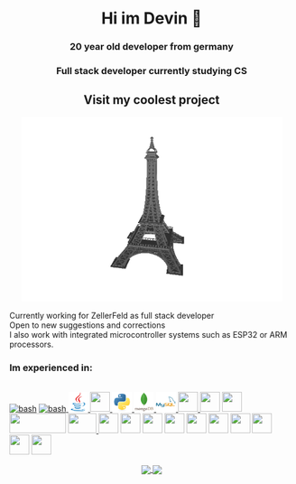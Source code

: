 <h1 align="center">Hi im Devin 👋</h1>
<h3 align="center">20 year old developer from germany</h3>
<h3 align="center">Full stack developer currently studying CS</h3>


<h2 align="center">Visit my coolest project</h2>
<p align="center">
      <a href="https://github.com/StaticFX/STL-To-GIF" target="_blank">
            <img
                  src="https://github.com/StaticFX/3DModels-To-GIF/raw/master/examples/example-eiffel-tower.gif?raw=true"
                  width="463"
                  height="326"
            />      
      </a>
</p>


Currently working for ZellerFeld as full stack developer
<br />
Open to new suggestions and corrections
<br />
I also work with integrated microcontroller systems such as ESP32 or ARM processors.
<br />
<h3>Im experienced in:</h3>
<br />
<a href="https://www.jetbrains.com/idea/" target="_blank"><img src="https://resources.jetbrains.com/storage/products/company/brand/logos/IntelliJ_IDEA_icon.svg" alt="bash" width="35" height="35" /></a>
<a href="https://developer.android.com/studio/" target="_blank"> <img src="https://img.icons8.com/color/48/000000/android-studio--v3.png" alt="bash" width="35" height="35"/> </a>

<a href="https://www.java.com" target="_blank">
      <img
        src="https://raw.githubusercontent.com/devicons/devicon/master/icons/java/java-original.svg"
        width="35"
        height="35"
      />
    </a>
    <a href="https://kotlinlang.org" target="_blank">
      <img
        src="https://www.vectorlogo.zone/logos/kotlinlang/kotlinlang-icon.svg"
        width="35"
        height="35"
      />
    </a>
    <a href="https://www.python.org" target="_blank">
      <img
        src="https://raw.githubusercontent.com/devicons/devicon/master/icons/python/python-original.svg"
        width="35"
        height="35"
      />
    </a>
    <a href="https://www.mongodb.com/" target="_blank">
      <img
        src="https://raw.githubusercontent.com/devicons/devicon/master/icons/mongodb/mongodb-original-wordmark.svg"
        width="35"
        height="35"
      />
    </a>
    <a href="https://www.mysql.com/" target="_blank">
      <img
src="https://raw.githubusercontent.com/devicons/devicon/master/icons/mysql/mysql-original-wordmark.svg"
        width="35"
        height="35"
      />
    </a>
    <a href="https://git-scm.com/" target="_blank">
      <img
        src="https://www.vectorlogo.zone/logos/git-scm/git-scm-icon.svg"
        width="35"
        height="35"
      />
    </a>
    </a>
    <a href="https://code.visualstudio.com/" target="_blank">
      <img
        src="https://upload.wikimedia.org/wikipedia/commons/9/9a/Visual_Studio_Code_1.35_icon.svg"
        width="35"
        height="35"
    /></a>
    <a href="https://platformio.org/" target="_blank">
      <img src="https://cdn.platformio.org/images/platformio-logo.17fdc3bc.png" width="35" height="35"
    /></a>
    <a href="https://maven.apache.org/" target="_blank">
      <img src="https://maven.apache.org/images/maven-logo-black-on-white.png" width="100" height="35"
    /></a>
    <a href="https://gradle.org/" target="_blank">
      <img src="https://imgs.search.brave.com/xJWzb2kAcqjj4Gsdq1YLIpbsWntH35Ei1LVZMOBQOsg/rs:fit:924:638:1/g:ce/aHR0cHM6Ly9kd2ds/b2dvLmNvbS93cC1j/b250ZW50L3VwbG9h/ZHMvMjAxNy8xMi9H/cmFkbGVfbG9nb18w/MS5wbmc" width="50" height="35"
    />
  <a href="https://de.wikipedia.org/wiki/JavaScript" target="_blank">
      <img src="https://upload.wikimedia.org/wikipedia/commons/6/6a/JavaScript-logo.png" width="35" height="35"
    /></a>
  <a href="https://www.docker.com/" target="_blank">
      <img src="https://brandslogos.com/wp-content/uploads/images/large/docker-logo.png" width="35" height="35"
    /></a>
  <a href="https://www.jetbrains.com/de-de/phpstorm/" target="_blank">
      <img src="https://upload.wikimedia.org/wikipedia/commons/thumb/c/c9/PhpStorm_Icon.svg/1024px-PhpStorm_Icon.svg.png" width="35" height="35"
    /></a>
  <a href="https://www.php.net/" target="_blank">
      <img src="https://cdn.freebiesupply.com/logos/large/2x/php-logo-png-transparent.png" width="35" height="35"
    /></a>
  <a href="https://laravel.com/" target="_blank">
      <img src="https://upload.wikimedia.org/wikipedia/commons/thumb/9/9a/Laravel.svg/1969px-Laravel.svg.png" width="35" height="35"
    /></a>
  <a href="https://www.nginx.com/" target="_blank">
      <img src="https://www.svgrepo.com/show/373924/nginx.svg" width="35" height="35"
    /></a>
  <a href="https://vuejs.org/" target="_blank">
      <img src="https://upload.wikimedia.org/wikipedia/commons/thumb/9/95/Vue.js_Logo_2.svg/555px-Vue.js_Logo_2.svg.png" width="35" height="35"
    /></a>
  <a href="https://vitejs.dev/" target="_blank">
      <img src="https://upload.wikimedia.org/wikipedia/commons/thumb/f/f1/Vitejs-logo.svg/1200px-Vitejs-logo.svg.png" width="35" height="35"
    /></a>
  <a href="https://nextjs.org/" target="_blank">
      <img src="https://www.svgrepo.com/show/354113/nextjs-icon.svg" width="35" height="35"
    /></a>
  <a href="https://react.dev/" target="_blank">
      <img src="https://cdn4.iconfinder.com/data/icons/logos-3/600/React.js_logo-512.png" width="35" height="35"
    /></a>
<br />
      
<p align="center">
      <a href="https://github.com/anuraghazra/github-readme-stats">
            <img align="center" height="150" src="https://github-readme-stats.vercel.app/api?username=staticfx&&show_icons=true&theme=radical&hide_border=true&langs_count=5"/>
      </a>
      <a href="https://github.com/anuraghazra/github-readme-stats">
            <img  align="center" height="150" src="https://github-readme-stats.vercel.app/api/top-langs/?username=staticfx&show_icons=true&theme=radical&hide_border=true&langs_count=5&layout=compact"
      </a>
</p>



